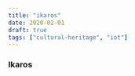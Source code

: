 ```yaml
---
title: "ikaros"
date: 2020-02-01
draft: true
tags: ["cultural-heritage", "iot"]
---
```


### Ikaros
